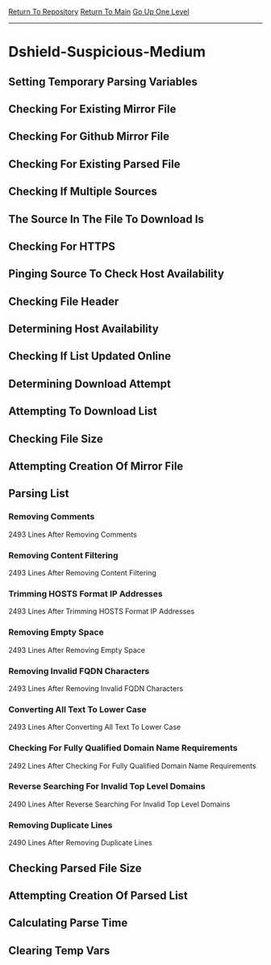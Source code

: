[Return To Repository](https://github.com/deathbybandaid/piholeparser/)
[Return To Main](https://github.com/deathbybandaid/piholeparser/blob/master/RecentRunLogs/Mainlog.md)
[Go Up One Level](https://github.com/deathbybandaid/piholeparser/blob/master/RecentRunLogs/TopLevelScripts/30-Processing-External-Blacklists.md)
____________________________________
# Dshield-Suspicious-Medium
## Setting Temporary Parsing Variables
## Checking For Existing Mirror File
## Checking For Github Mirror File
## Checking For Existing Parsed File
## Checking If Multiple Sources
## The Source In The File To Download Is
## Checking For HTTPS
## Pinging Source To Check Host Availability
## Checking File Header
## Determining Host Availability
## Checking If List Updated Online
## Determining Download Attempt
## Attempting To Download List
## Checking File Size
## Attempting Creation Of Mirror File
## Parsing List
### Removing Comments
2493 Lines After Removing Comments
### Removing Content Filtering
2493 Lines After Removing Content Filtering
### Trimming HOSTS Format IP Addresses
2493 Lines After Trimming HOSTS Format IP Addresses
### Removing Empty Space
2493 Lines After Removing Empty Space
### Removing Invalid FQDN Characters
2493 Lines After Removing Invalid FQDN Characters
### Converting All Text To Lower Case
2493 Lines After Converting All Text To Lower Case
### Checking For Fully Qualified Domain Name Requirements
2492 Lines After Checking For Fully Qualified Domain Name Requirements
### Reverse Searching For Invalid Top Level Domains
2490 Lines After Reverse Searching For Invalid Top Level Domains
### Removing Duplicate Lines
2490 Lines After Removing Duplicate Lines
## Checking Parsed File Size
## Attempting Creation Of Parsed List
## Calculating Parse Time
## Clearing Temp Vars

